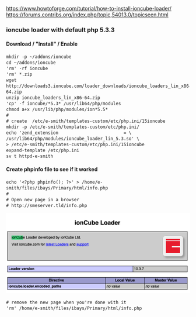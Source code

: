 https://www.howtoforge.com/tutorial/how-to-install-ioncube-loader/
https://forums.contribs.org/index.php/topic,54013.0/topicseen.html

### ioncube loader with default php 5.3.3
#### Download / "Install" / Enable 
    mkdir -p ~/addons/ioncube
    cd ~/addons/ioncube
    'rm' -rf ioncube
    'rm' *.zip
    wget http://downloads3.ioncube.com/loader_downloads/ioncube_loaders_lin_x86-64.zip
    unzip ioncube_loaders_lin_x86-64.zip
    'cp' -f ioncube/*5.3* /usr/lib64/php/modules
    chmod a+x /usr/lib/php/modules/ion*5.5*
    #
    # create  /etc/e-smith/templates-custom/etc/php.ini/15ioncube
    mkdir -p /etc/e-smith/templates-custom/etc/php.ini/
    echo 'zend_extension                         = \
    /usr/lib64/php/modules/ioncube_loader_lin_5.3.so' \
    > /etc/e-smith/templates-custom/etc/php.ini/15ioncube
    expand-template /etc/php.ini
    sv t httpd-e-smith

#### Create phpinfo file to see if it worked
    echo '<?php phpinfo(); ?>' > /home/e-smith/files/ibays/Primary/html/info.php
    #
    # Open new page in a browser 
    # http://smeserver.tld/info.php
![ioncube information](https://raw.githubusercontent.com/mmccarn/smeserver/master/img/Screen%20Shot%202019-07-21%20at%208.33.47%20AM.png) 

    # remove the new page when you're done with it
    'rm' /home/e-smith/files/ibays/Primary/html/info.php
    

